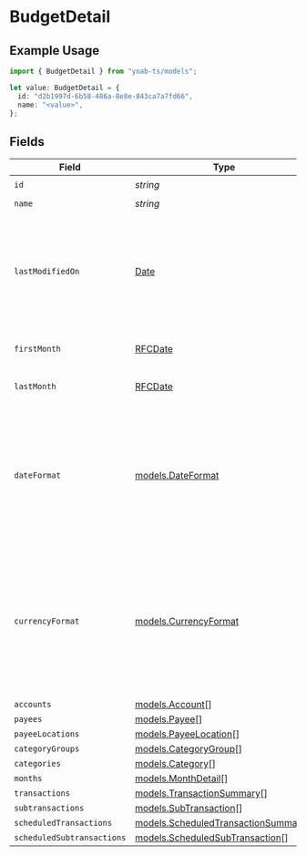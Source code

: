 # BudgetDetail

## Example Usage

```typescript
import { BudgetDetail } from "ynab-ts/models";

let value: BudgetDetail = {
  id: "d2b1997d-6b58-486a-8e8e-843ca7a7fd66",
  name: "<value>",
};
```

## Fields

| Field                                                                                                                      | Type                                                                                                                       | Required                                                                                                                   | Description                                                                                                                |
| -------------------------------------------------------------------------------------------------------------------------- | -------------------------------------------------------------------------------------------------------------------------- | -------------------------------------------------------------------------------------------------------------------------- | -------------------------------------------------------------------------------------------------------------------------- |
| `id`                                                                                                                       | *string*                                                                                                                   | :heavy_check_mark:                                                                                                         | N/A                                                                                                                        |
| `name`                                                                                                                     | *string*                                                                                                                   | :heavy_check_mark:                                                                                                         | N/A                                                                                                                        |
| `lastModifiedOn`                                                                                                           | [Date](https://developer.mozilla.org/en-US/docs/Web/JavaScript/Reference/Global_Objects/Date)                              | :heavy_minus_sign:                                                                                                         | The last time any changes were made to the budget from either a web or mobile client                                       |
| `firstMonth`                                                                                                               | [RFCDate](../types/rfcdate.md)                                                                                             | :heavy_minus_sign:                                                                                                         | The earliest budget month                                                                                                  |
| `lastMonth`                                                                                                                | [RFCDate](../types/rfcdate.md)                                                                                             | :heavy_minus_sign:                                                                                                         | The latest budget month                                                                                                    |
| `dateFormat`                                                                                                               | [models.DateFormat](../models/dateformat.md)                                                                               | :heavy_minus_sign:                                                                                                         | The date format setting for the budget.  In some cases the format will not be available and will be specified as null.     |
| `currencyFormat`                                                                                                           | [models.CurrencyFormat](../models/currencyformat.md)                                                                       | :heavy_minus_sign:                                                                                                         | The currency format setting for the budget.  In some cases the format will not be available and will be specified as null. |
| `accounts`                                                                                                                 | [models.Account](../models/account.md)[]                                                                                   | :heavy_minus_sign:                                                                                                         | N/A                                                                                                                        |
| `payees`                                                                                                                   | [models.Payee](../models/payee.md)[]                                                                                       | :heavy_minus_sign:                                                                                                         | N/A                                                                                                                        |
| `payeeLocations`                                                                                                           | [models.PayeeLocation](../models/payeelocation.md)[]                                                                       | :heavy_minus_sign:                                                                                                         | N/A                                                                                                                        |
| `categoryGroups`                                                                                                           | [models.CategoryGroup](../models/categorygroup.md)[]                                                                       | :heavy_minus_sign:                                                                                                         | N/A                                                                                                                        |
| `categories`                                                                                                               | [models.Category](../models/category.md)[]                                                                                 | :heavy_minus_sign:                                                                                                         | N/A                                                                                                                        |
| `months`                                                                                                                   | [models.MonthDetail](../models/monthdetail.md)[]                                                                           | :heavy_minus_sign:                                                                                                         | N/A                                                                                                                        |
| `transactions`                                                                                                             | [models.TransactionSummary](../models/transactionsummary.md)[]                                                             | :heavy_minus_sign:                                                                                                         | N/A                                                                                                                        |
| `subtransactions`                                                                                                          | [models.SubTransaction](../models/subtransaction.md)[]                                                                     | :heavy_minus_sign:                                                                                                         | N/A                                                                                                                        |
| `scheduledTransactions`                                                                                                    | [models.ScheduledTransactionSummary](../models/scheduledtransactionsummary.md)[]                                           | :heavy_minus_sign:                                                                                                         | N/A                                                                                                                        |
| `scheduledSubtransactions`                                                                                                 | [models.ScheduledSubTransaction](../models/scheduledsubtransaction.md)[]                                                   | :heavy_minus_sign:                                                                                                         | N/A                                                                                                                        |